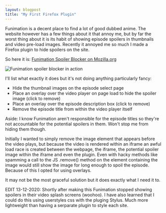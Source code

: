 ```yaml
---
layout: blogpost
title: "My First Firefox Plugin"
---
```


 Funimation is a decent place to find a lot of good dubbed anime. The website however has a few things about it that annoy me, but by far the worst thing about it is its habit of showing episode spoilers in thumbnails and video pre-load images. Recently it annoyed me so much I made a Firefox plugin to hide spoilers on the site.

So here it is: [Funimation Spoiler Blocker on Mozilla.org](https://addons.mozilla.org/en-US/firefox/addon/funimation-spoiler-blocker/)

<img src="/assets/img/blog/firefox-plugin/plugin.png" alt="Funimation spoiler blocker in action" class="img-fluid">

I'll list what exactly it does but it's not doing anything particularly fancy:

- Hide the thumbnail images on the episode select page
- Place an overlay over the video player on page load to hide the spoiler image (click to remove)
- Place an overlay over the episode description box (click to remove)
- Remove the episode title from within the video player itself

Aside: I know Funimation aren't responsible for the episode titles so they're not accountable for the potential spoilers in them. Won't stop me from hiding them though.

Initially I wanted to simply remove the image element that appears before the video plays, but because the video is rendered within an iframe an awful load race is created between the webpage, the iframe, the potential spoiler image within the iframe and even the plugin. Even with hacky methods like spamming a call to the JS .remove() method on the element containing the image would still show the image for long enough to spoil the episode. Because of this I opted for using overlays.

It may not be the most graceful solution but it does exactly what I need it to.

EDIT 13-12-2020: Shortly after making this Funimation stopped showing spoilers in their video splash screens (woohoo). I have also learned that I could do this using userstyles css with the pluging Stylus. Much more lightweight than having a serparate plugin to style each site. 